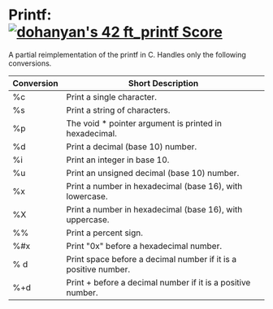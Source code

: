 # Printf: [![dohanyan's 42 ft_printf Score](https://badge42.vercel.app/api/v2/clivtyac3001108l7gt8cwt36/project/2964452)](https://github.com/JaeSeoKim/badge42)

A partial reimplementation of the printf in C. Handles only the following conversions.

| Conversion | Short Description                                                                             |
|------------|-----------------------------------------------------------------------------------------------|
| %c         | Print a single character.                                                                     |
| %s         | Print a string of characters.                                                                 |
| %p         | The void * pointer argument is printed in hexadecimal.                                        |
| %d         | Print a decimal (base 10) number.                                                             |
| %i         | Print an integer in base 10.                                                                  |
| %u         | Print an unsigned decimal (base 10) number.                                                   |
| %x         | Print a number in hexadecimal (base 16), with lowercase.                                      |
| %X         | Print a number in hexadecimal (base 16), with uppercase.                                      |
| %%         | Print a percent sign.                                                                         |
| %#x        | Print "0x" before a hexadecimal number.                                                       |
| % d        | Print space before a decimal number if it is a positive number.                               |
| %+d        | Print + before a decimal number if it is a positive number.                                   |
